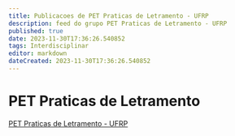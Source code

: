```yaml
---
title: Publicacoes de PET Praticas de Letramento - UFRP
description: feed do grupo PET Praticas de Letramento - UFRP
published: true
date: 2023-11-30T17:36:26.540852
tags: Interdisciplinar
editor: markdown
dateCreated: 2023-11-30T17:36:26.540852
---
```


# PET Praticas de Letramento
[PET Praticas de Letramento - UFRP](/grupo/246PETPraticasdeLetramentoUFRP.md)